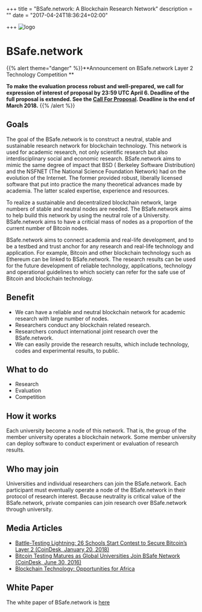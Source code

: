 +++
title = "BSafe.network: A Blockchain Research Network"
description = ""
date = "2017-04-24T18:36:24+02:00"

+++
![logo](Bsafe_logo.png)
# BSafe.network

{{% alert theme="danger" %}}**Announcement on BSafe.network Layer 2 Technology Competition **

**To make the evaluation process robust and well-prepared, we call for expression of interest of proposal by 23:59 UTC April 6. Deadline of the full proposal is extended.
See the [Call For Proposal](technology-competiton/leyer2competition/index.html). Deadline is the end of March 2018.** {{% /alert %}}

## Goals
The goal of the BSafe.network is to construct a neutral, stable and sustainable research network for blockchain technology. This network is used for academic research, not only scientific research but also interdisciplinary social and economic research. BSafe.network aims to mimic the same degree of impact that BSD ( Berkeley Software Distribution) and the NSFNET (The National Science Foundation Network) had on the evolution of the Internet. The former provided robust, liberally licensed software that put into practice the many theoretical advances made by academia. The latter scaled expertise, experience and resources.

To realize a sustainable and decentralized blockchain network, large numbers of stable and neutral nodes are needed. The BSafe.network aims to help build this network by using the neutral role of a University. BSafe.network aims to have a criticial mass of nodes as a proportion of the current number of Bitcoin nodes.

BSafe.network aims to connect academia and real-life development, and to be a testbed and trust anchor for any research and real-life technology and application. For example, Bitcoin and other blockchain technology such as Ethereum can be linked to BSafe.network. The research results can be used for the future development of reliable technology, applications, technology and operational guidelines to which society can refer for the safe use of Bitcoin and blockchain technology.

## Benefit

* We can have a reliable and neutral blockchain network for academic research with large number of nodes.
* Researchers conduct any blockchain related research.
* Researchers conduct international joint research over the BSafe.network.
* We can easily provide the research results, which include technology, codes and experimental results, to public.

## What to do

* Research
* Evaluation
* Competition

## How it works

Each university become a node of this network. That is, the group of the member university operates a blockchain network. Some member university can deploy software to conduct experiment or evaluation of research results.

## Who may join

Universities and individual researchers can join the BSafe.network. Each participant must eventually operate a node of the BSafe.network in their protocol of research interest. Because neutrality is critical value of the BSafe.network, private companies can join research over BSafe.network through university.


## Media Articles

* [Battle-Testing Lightning: 26 Schools Start Contest to Secure Bitcoin’s Layer 2 (CoinDesk, January 20, 2018)](https://www.coindesk.com/battle-testing-lightning-26-schools-start-contest-secure-bitcoins-layer-2/)
* [Bitcoin Testing Matures as Global Universities Join BSafe Network (CoinDesk, June 30, 2016)](https://www.coindesk.com/bitcoin-testing-matures-global-universities-join-bsafe-network/)
* [Blockchain Technology: Opportunities for Africa](https://www.isoc-bsig.org/blockchain-technology-opportunities-africa/)

## White Paper

The white paper of BSafe.network is [here](WhitePaper_BSafe_20170509_v103.pdf)
